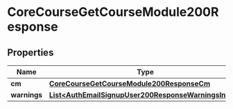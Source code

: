 

# CoreCourseGetCourseModule200Response


## Properties

| Name | Type | Description | Notes |
|------------ | ------------- | ------------- | -------------|
|**cm** | [**CoreCourseGetCourseModule200ResponseCm**](CoreCourseGetCourseModule200ResponseCm.md) |  |  |
|**warnings** | [**List&lt;AuthEmailSignupUser200ResponseWarningsInner&gt;**](AuthEmailSignupUser200ResponseWarningsInner.md) |  |  [optional] |



